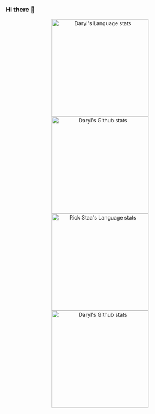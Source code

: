 ### Hi there 👋
<!-- Light Mode -->
<div align="center"> 
<a href="https://github.com/anuraghazra/github-readme-stats#gh-light-mode-only">
<img height=259 src="https://github-readme-stats-git-pr-2459-daryl0101.vercel.app/api/top-langs/?username=daryl0101&layout=compact&langs_count=12&hide_border=true&role=owner,collaborator&hide=svelte&exclude_repo=github-readme-stats&size_weight=0.5&count_weight=0.5&theme=buefy#gh-light-mode-only" alt="Daryl's Language stats" />
</a>
<a href="https://github.com/anuraghazra/github-readme-stats#gh-light-mode-only">
<img height=259 src="https://github-readme-stats-git-pr-2459-daryl0101.vercel.app/api?username=daryl0101&show_icons=true&line_height=28&hide_border=true&card_width=347&include_all_commits=true&role=owner,collaborator&show=reviews&rank_icon=percentile&exclude_repo=github-readme-stats&custom_title=Daryl's%20Github%20Stats&theme=buefy#gh-light-mode-only" alt="Daryl's Github stats" />
</a>
</div>

<!-- Dark Mode -->
<div align="center"> 
<a href="https://github.com/anuraghazra/github-readme-stats#gh-dark-mode-only">
<img height=259 src="https://github-readme-stats-git-pr-2459-daryl0101.vercel.app/api/top-langs/?username=daryl0101&layout=compact&langs_count=12&hide_border=true&role=owner,collaborator&hide=svelte&exclude_repo=github-readme-stats&size_weight=0.5&count_weight=0.5&theme=tokyonight#gh-dark-mode-only" alt="Rick Staa's Language stats" />
</a>
<a href="https://github.com/anuraghazra/github-readme-stats#gh-dark-mode-only">
<img height=259 src="https://github-readme-stats-git-pr-2459-daryl0101.vercel.app/api?username=daryl0101&show_icons=true&line_height=28&hide_border=true&card_width=347&include_all_commits=true&role=owner,collaborator&show=reviews&rank_icon=percentile&exclude_repo=github-readme-stats&custom_title=Daryl's%20Github%20Stats&theme=tokyonight#gh-dark-mode-only" alt="Daryl's Github stats" />
</a>
</div>
